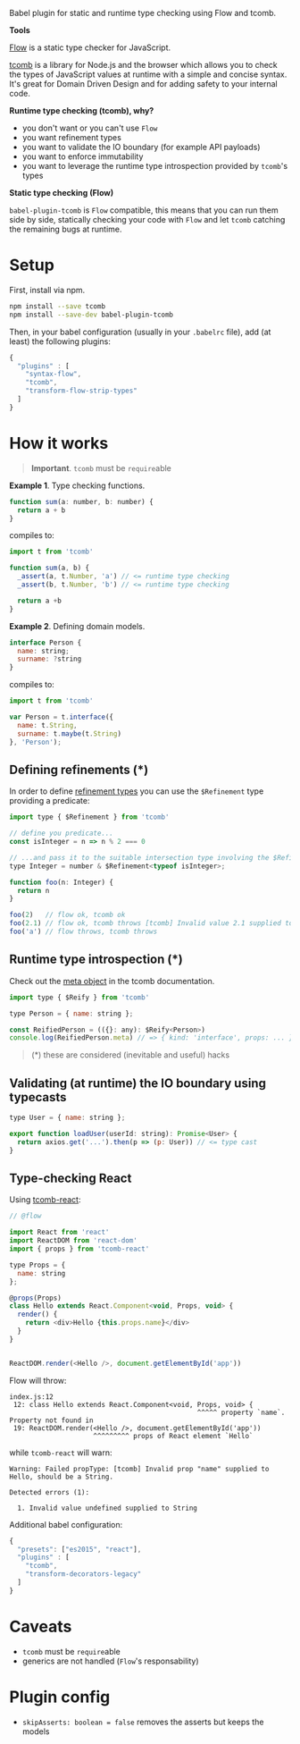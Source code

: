 Babel plugin for static and runtime type checking using Flow and tcomb.

**Tools**

[Flow](https://flowtype.org/) is a static type checker for JavaScript.

[tcomb](https://github.com/gcanti/tcomb) is a library for Node.js and the browser which allows you to check the types of JavaScript values at runtime with a simple and concise syntax. It's great for Domain Driven Design and for adding safety to your internal code.

**Runtime type checking (tcomb), why?**

- you don't want or you can't use `Flow`
- you want refinement types
- you want to validate the IO boundary (for example API payloads)
- you want to enforce immutability
- you want to leverage the runtime type introspection provided by `tcomb`'s types

**Static type checking (Flow)**

`babel-plugin-tcomb` is `Flow` compatible, this means that you can run them side by side, statically checking your code with `Flow` and let `tcomb` catching the remaining bugs at runtime.

# Setup

First, install via npm.

```sh
npm install --save tcomb
npm install --save-dev babel-plugin-tcomb
```

Then, in your babel configuration (usually in your `.babelrc` file), add (at least) the following plugins:

```js
{
  "plugins" : [
    "syntax-flow",
    "tcomb",
    "transform-flow-strip-types"
  ]
}
```

# How it works

> **Important**. `tcomb` must be `require`able

**Example 1**. Type checking functions.

```js
function sum(a: number, b: number) {
  return a + b
}
```

compiles to:

```js
import t from 'tcomb'

function sum(a, b) {
  _assert(a, t.Number, 'a') // <= runtime type checking
  _assert(b, t.Number, 'b') // <= runtime type checking

  return a +b
}
```

**Example 2**. Defining domain models.

```js
interface Person {
  name: string;
  surname: ?string
}
```

compiles to:

```js
import t from 'tcomb'

var Person = t.interface({
  name: t.String,
  surname: t.maybe(t.String)
}, 'Person');
```

## Defining refinements (*)

In order to define [refinement types](https://github.com/gcanti/tcomb/blob/master/docs/API.md#the-refinement-combinator) you can use the `$Refinement` type providing a predicate:

```js
import type { $Refinement } from 'tcomb'

// define you predicate...
const isInteger = n => n % 2 === 0

// ...and pass it to the suitable intersection type involving the $Refinement type
type Integer = number & $Refinement<typeof isInteger>;

function foo(n: Integer) {
  return n
}

foo(2)   // flow ok, tcomb ok
foo(2.1) // flow ok, tcomb throws [tcomb] Invalid value 2.1 supplied to n: Integer
foo('a') // flow throws, tcomb throws
```

## Runtime type introspection (*)

Check out the [meta object](https://github.com/gcanti/tcomb/blob/master/docs/API.md#the-meta-object) in the tcomb documentation.

```js
import type { $Reify } from 'tcomb'

type Person = { name: string };

const ReifiedPerson = (({}: any): $Reify<Person>)
console.log(ReifiedPerson.meta) // => { kind: 'interface', props: ... }
```

> (*) these are considered (inevitable and useful) hacks

## Validating (at runtime) the IO boundary using typecasts

```js
type User = { name: string };

export function loadUser(userId: string): Promise<User> {
  return axios.get('...').then(p => (p: User)) // <= type cast
}
```

## Type-checking React

Using [tcomb-react](https://github.com/gcanti/tcomb-react):

```js
// @flow

import React from 'react'
import ReactDOM from 'react-dom'
import { props } from 'tcomb-react'

type Props = {
  name: string
};

@props(Props)
class Hello extends React.Component<void, Props, void> {
  render() {
    return <div>Hello {this.props.name}</div>
  }
}


ReactDOM.render(<Hello />, document.getElementById('app'))
```

Flow will throw:

```
index.js:12
 12: class Hello extends React.Component<void, Props, void> {
                                               ^^^^^ property `name`. Property not found in
 19: ReactDOM.render(<Hello />, document.getElementById('app'))
                     ^^^^^^^^^ props of React element `Hello`
```

while `tcomb-react` will warn:

```
Warning: Failed propType: [tcomb] Invalid prop "name" supplied to Hello, should be a String.

Detected errors (1):

  1. Invalid value undefined supplied to String
```

Additional babel configuration:

```js
{
  "presets": ["es2015", "react"],
  "plugins" : [
    "tcomb",
    "transform-decorators-legacy"
  ]
}
```

# Caveats

- `tcomb` must be `require`able
- generics are not handled (`Flow`'s responsability)

# Plugin config

- `skipAsserts: boolean = false` removes the asserts but keeps the models